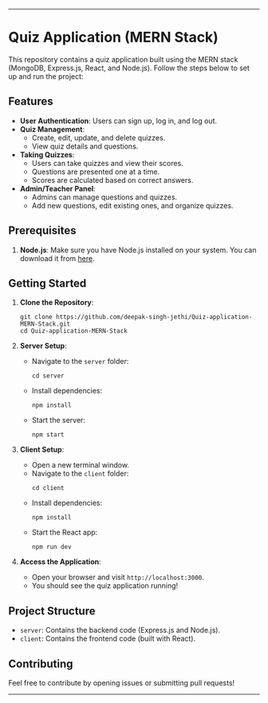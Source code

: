 
---

# Quiz Application (MERN Stack)

This repository contains a quiz application built using the MERN stack (MongoDB, Express.js, React, and Node.js). Follow the steps below to set up and run the project:

## Features

- **User Authentication**: Users can sign up, log in, and log out.
- **Quiz Management**:
  - Create, edit, update, and delete quizzes.
  - View quiz details and questions.
- **Taking Quizzes**:
  - Users can take quizzes and view their scores.
  - Questions are presented one at a time.
  - Scores are calculated based on correct answers.
- **Admin/Teacher Panel**:
  - Admins can manage questions and quizzes.
  - Add new questions, edit existing ones, and organize quizzes.

## Prerequisites

1. **Node.js**: Make sure you have Node.js installed on your system. You can download it from [here](https://nodejs.org/).

## Getting Started

1. **Clone the Repository**:
   ```
   git clone https://github.com/deepak-singh-jethi/Quiz-application-MERN-Stack.git
   cd Quiz-application-MERN-Stack
   ```

2. **Server Setup**:
   - Navigate to the `server` folder:
     ```
     cd server
     ```
   - Install dependencies:
     ```
     npm install
     ```
   - Start the server:
     ```
     npm start
     ```

3. **Client Setup**:
   - Open a new terminal window.
   - Navigate to the `client` folder:
     ```
     cd client
     ```
   - Install dependencies:
     ```
     npm install
     ```
   - Start the React app:
     ```
     npm run dev
     ```

4. **Access the Application**:
   - Open your browser and visit `http://localhost:3000`.
   - You should see the quiz application running!

## Project Structure

- `server`: Contains the backend code (Express.js and Node.js).
- `client`: Contains the frontend code (built with React).

## Contributing

Feel free to contribute by opening issues or submitting pull requests!

---

